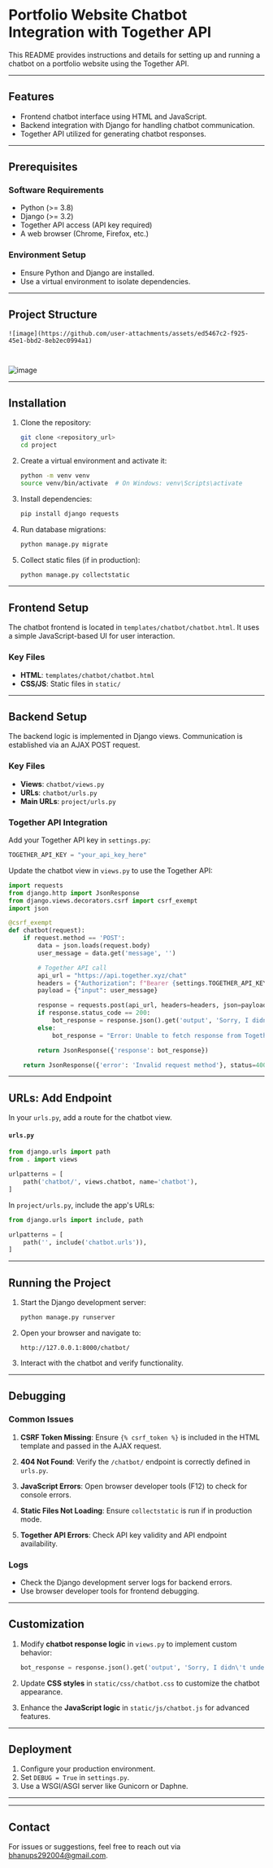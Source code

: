 # Portfolio Website Chatbot Integration with Together API

This README provides instructions and details for setting up and running a chatbot on a portfolio website using the Together API.

---

## Features
- Frontend chatbot interface using HTML and JavaScript.
- Backend integration with Django for handling chatbot communication.
- Together API utilized for generating chatbot responses.

---

## Prerequisites

### Software Requirements
- Python (>= 3.8)
- Django (>= 3.2)
- Together API access (API key required)
- A web browser (Chrome, Firefox, etc.)

### Environment Setup
- Ensure Python and Django are installed.
- Use a virtual environment to isolate dependencies.

---

## Project Structure

```
![image](https://github.com/user-attachments/assets/ed5467c2-f925-45e1-bbd2-8eb2ec0994a1)



```
![image](https://github.com/user-attachments/assets/f31b6229-edc1-489a-a932-d4247782e3d1)

---

## Installation

1. Clone the repository:
   ```bash
   git clone <repository_url>
   cd project
   ```

2. Create a virtual environment and activate it:
   ```bash
   python -m venv venv
   source venv/bin/activate  # On Windows: venv\Scripts\activate
   ```

3. Install dependencies:
   ```bash
   pip install django requests
   ```

4. Run database migrations:
   ```bash
   python manage.py migrate
   ```

5. Collect static files (if in production):
   ```bash
   python manage.py collectstatic
   ```

---

## Frontend Setup

The chatbot frontend is located in `templates/chatbot/chatbot.html`. It uses a simple JavaScript-based UI for user interaction.

### Key Files
- **HTML**: `templates/chatbot/chatbot.html`
- **CSS/JS**: Static files in `static/`

---

## Backend Setup

The backend logic is implemented in Django views. Communication is established via an AJAX POST request.

### Key Files
- **Views**: `chatbot/views.py`
- **URLs**: `chatbot/urls.py`
- **Main URLs**: `project/urls.py`

### Together API Integration

Add your Together API key in `settings.py`:
```python
TOGETHER_API_KEY = "your_api_key_here"
```

Update the chatbot view in `views.py` to use the Together API:

```python
import requests
from django.http import JsonResponse
from django.views.decorators.csrf import csrf_exempt
import json

@csrf_exempt
def chatbot(request):
    if request.method == 'POST':
        data = json.loads(request.body)
        user_message = data.get('message', '')

        # Together API call
        api_url = "https://api.together.xyz/chat"
        headers = {"Authorization": f"Bearer {settings.TOGETHER_API_KEY}"}
        payload = {"input": user_message}

        response = requests.post(api_url, headers=headers, json=payload)
        if response.status_code == 200:
            bot_response = response.json().get('output', 'Sorry, I didn\'t understand that.')
        else:
            bot_response = "Error: Unable to fetch response from Together API."

        return JsonResponse({'response': bot_response})

    return JsonResponse({'error': 'Invalid request method'}, status=400)
```

---

## URLs: Add Endpoint
In your `urls.py`, add a route for the chatbot view.

#### `urls.py`
```python
from django.urls import path
from . import views

urlpatterns = [
    path('chatbot/', views.chatbot, name='chatbot'),
]
```

In `project/urls.py`, include the app's URLs:

```python
from django.urls import include, path

urlpatterns = [
    path('', include('chatbot.urls')),
]
```

---

## Running the Project

1. Start the Django development server:
   ```bash
   python manage.py runserver
   ```

2. Open your browser and navigate to:
   ```
   http://127.0.0.1:8000/chatbot/
   ```

3. Interact with the chatbot and verify functionality.

---

## Debugging

### Common Issues
1. **CSRF Token Missing**:
   Ensure `{% csrf_token %}` is included in the HTML template and passed in the AJAX request.

2. **404 Not Found**:
   Verify the `/chatbot/` endpoint is correctly defined in `urls.py`.

3. **JavaScript Errors**:
   Open browser developer tools (F12) to check for console errors.

4. **Static Files Not Loading**:
   Ensure `collectstatic` is run if in production mode.

5. **Together API Errors**:
   Check API key validity and API endpoint availability.

### Logs
- Check the Django development server logs for backend errors.
- Use browser developer tools for frontend debugging.

---

## Customization

1. Modify **chatbot response logic** in `views.py` to implement custom behavior:
   ```python
   bot_response = response.json().get('output', 'Sorry, I didn\'t understand that.')
   ```

2. Update **CSS styles** in `static/css/chatbot.css` to customize the chatbot appearance.

3. Enhance the **JavaScript logic** in `static/js/chatbot.js` for advanced features.

---

## Deployment

1. Configure your production environment.
2. Set `DEBUG = True` in `settings.py`.
3. Use a WSGI/ASGI server like Gunicorn or Daphne.

---


---

## Contact
For issues or suggestions, feel free to reach out via bhanups292004@gmail.com.

